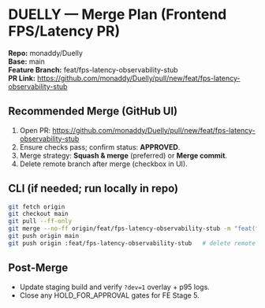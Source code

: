 # DUELLY — Merge Plan (Frontend FPS/Latency PR)

**Repo:** monaddy/Duelly  
**Base:** main  
**Feature Branch:** feat/fps-latency-observability-stub  
**PR Link:** https://github.com/monaddy/Duelly/pull/new/feat/fps-latency-observability-stub  

## Recommended Merge (GitHub UI)
1) Open PR: https://github.com/monaddy/Duelly/pull/new/feat/fps-latency-observability-stub
2) Ensure checks pass; confirm status: **APPROVED**.
3) Merge strategy: **Squash & merge** (preferred) or **Merge commit**.
4) Delete remote branch after merge (checkbox in UI).

## CLI (if needed; run locally in repo)
```bash
git fetch origin
git checkout main
git pull --ff-only
git merge --no-ff origin/feat/fps-latency-observability-stub -m "feat(fe): FPS overlay & latency observability"
git push origin main
git push origin :feat/fps-latency-observability-stub   # delete remote feature branch
```

## Post-Merge
- Update staging build and verify `?dev=1` overlay + p95 logs.
- Close any HOLD_FOR_APPROVAL gates for FE Stage 5.
